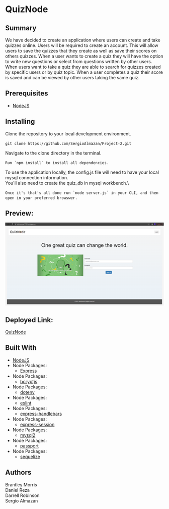 # QuizNode

## Summary
We have decided to create an application where users can create and take quizzes online. Users will be required to create an account. This will allow users to save the quizzes that they create as well as save their scores on others quizzes. When a user wants to create a quiz they will have the option to write new questions or select from questions written by other users. When users want to take a quiz they are able to search for quizzes created by specific users or by quiz topic. When a user completes a quiz their score is saved and can be viewed by other users taking the same quiz.

## Prerequisites
* [NodeJS](https://nodejs.org/)

## Installing

Clone the repository to your local development environment.

```
git clone https://github.com/SergioAlmazan/Project-2.git
```

Navigate to the clone directory in the terminal.
```
Run `npm install` to install all dependencies.
```
To use the application locally, the config.js file will need to have your local mysql connection information.\
You'll also need to create the quiz_db in mysql workbench.\
```
Once it's that's all done run `node server.js` in your CLI, and then open in your preferred browswer.
```
## Preview:
![ScreenShot](/public/css/screenshot.PNG)

## Deployed Link:
[QuizNode](https://calm-journey-11508.herokuapp.com/)

## Built With
* [NodeJS](https://nodejs.org/)
* Node Packages:
    * [Express](https://www.npmjs.com/package/express)
* Node Packages:
    * [bcryptjs](https://www.npmjs.com/package/bcryptjs)
* Node Packages:
    * [dotenv](https://www.npmjs.com/package/dotenv)
* Node Packages:
    * [eslint](https://www.npmjs.com/package/eslint)
* Node Packages:
    * [express-handlebars](https://www.npmjs.com/package/express-handlebars)
* Node Packages:
    * [express-session](https://www.npmjs.com/package/express-session)
* Node Packages:
    * [mysql2](https://www.npmjs.com/package/mysql2)
* Node Packages:
    * [passport](https://www.npmjs.com/package/passport)
* Node Packages:
    * [sequelize](https://www.npmjs.com/package/sequelize)


## Authors
Brantley Morris\
Daniel Reza\
Darrell Robinson\
Sergio Almazan
